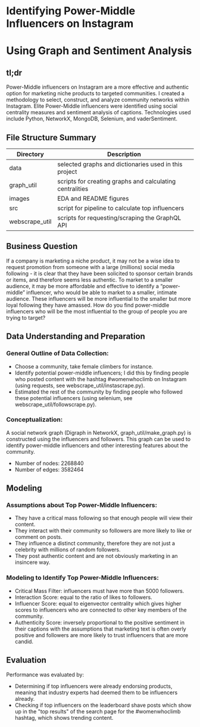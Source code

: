 # Identifying Power-Middle Influencers on Instagram
# Using Graph and Sentiment Analysis

## tl;dr
Power-Middle influencers on Instagram are a more effective and authentic option for marketing niche products to targeted communities. I created a methodology to select, construct, and analyze community networks within Instagram. Elite Power-Middle influencers were identified using social centrality measures and sentiment analysis of captions. Technologies used include Python, NetworkX, MongoDB, Selenium, and vaderSentiment.

## File Structure Summary
Directory | Description
------------ | -------------
data | selected graphs and dictionaries used in this project
graph_util | scripts for creating graphs and calculating centralities
images | EDA and README figures
src | script for pipeline to calculate top influencers
webscrape_util | scripts for requesting/scraping the GraphQL API

## Business Question

If a company is marketing a niche product, it may not be a wise idea to request promotion from someone with a large (millions) social media following - it is clear that they have been solicited to sponsor certain brands or items, and therefore seems less authentic. To market to a smaller audience, it may be more affordable and effective to identify a “power-middle” influencer, who would be able to market to a smaller, intimate audience. These influencers will be more influential to the smaller but more loyal following they have amassed. How do you find power-middle influencers who will be the most influential to the group of people you are trying to target?

## Data Understanding and Preparation

### General Outline of Data Collection:
 - Choose a community, take female climbers for instance.
 - Identify potential power-middle influencers; I did this by finding people who posted content with the hashtag #womenwhoclimb on Instagram (using requests, see webscrape_util/instascrape.py).
 - Estimated the rest of the community by finding people who followed these potential influencers (using selenium, see webscrape_util/followscrape.py).

### Conceptualization:
A social network graph (Digraph in NetworkX, graph_util/make_graph.py) is constructed using the influencers and followers. This graph can be used to identify power-middle influencers and other interesting features about the community.
* Number of nodes: 2268840
* Number of edges: 3582464


## Modeling

### Assumptions about Top Power-Middle Influencers:
- They have a critical mass following so that enough people will view their content.
- They interact with their community so followers are more likely to like or comment on posts.
- They influence a distinct community, therefore they are not just a celebrity with millions of random followers.
- They post authentic content and are not obviously marketing in an insincere way.

### Modeling to Identify Top Power-Middle Influencers:
- Critical Mass Filter: influencers must have more than 5000 followers.
- Interaction Score: equal to the ratio of likes to followers.
- Influencer Score: equal to eigenvector centrality which gives higher scores to influencers who are connected to other key members of the community.
- Authenticity Score: inversely proportional to the positive sentiment in their captions with the assumptions that marketing text is often overly positive and followers are more likely to trust influencers that are more candid.

## Evaluation
Performance was evaluated by:
- Determining if top influencers were already endorsing products, meaning that industry experts had deemed them to be influencers already.
- Checking if top influencers on the leaderboard shave posts which show up in the "top results" of the search page for the #womenwhoclimb hashtag, which shows trending content.
